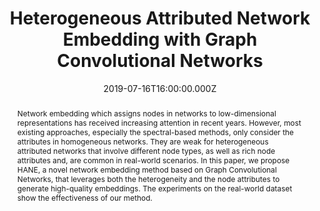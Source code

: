 ---
abstract: Network embedding which assigns nodes in networks to low-dimensional representations has received increasing attention in recent years. However, most existing approaches, especially the spectral-based methods, only consider the attributes in homogeneous networks. They are weak for heterogeneous attributed networks that involve different node types, as well as rich node attributes and, are common in real-world scenarios. In this paper, we propose HANE, a novel network embedding method based on Graph Convolutional Networks, that leverages both the heterogeneity and the node attributes to generate high-quality embeddings. The experiments on the real-world dataset show the effectiveness of our method.
slides: ""
url_pdf: publication/Conference/Heterogeneous-Attributed-Network-Embedding-with-Graph-Convolutional-Networks/5167-Article Text-8230-1-10-20190710.pdf
publication_types:
  - "1"
authors:
  - Yueyang Wang
  - Ziheng Duan
  - Binbing Liao
  - Fei Wu
  - Yueting Zhuang
author_notes: []
publication: AAAI-2019
summary: ""
url_dataset: ""
url_project: ""
publication_short: ""
url_source: ""
url_video: ""
title: Heterogeneous Attributed Network Embedding with Graph Convolutional Networks
doi: https://doi.org/10.1609/aaai.v33i01.330110061
featured: false
tags: []
projects: []
image:
  caption: ""
  focal_point: ""
  preview_only: false
date: 2019-07-16T16:00:00.000Z
url_slides: ""
publishDate: 2017-01-01T00:00:00.000Z
url_poster: ""
url_code: ""
---